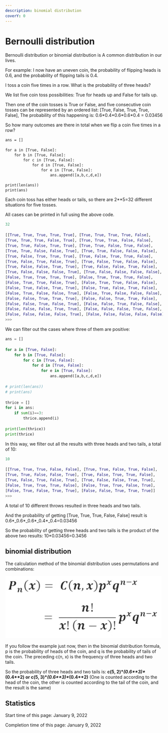 ```yaml
---
description: binomial distribution
coverY: 0
---
```


# Bernoulli distribution

Bernoulli distribution or binomial distribution is A common distribution in our lives.

For example: I now have an uneven coin, the probability of flipping heads is 0.6, and the probability of flipping tails is 0.4.

I toss a coin five times in a row. What is the probability of three heads?

We list five coin toss possibilities: True for heads up and False for tails up.

Then one of the coin tosses is True or False, and five consecutive coin tosses can be represented by an ordered list: \[True, False, True, True, False], The probability of this happening is: 0.6\*0.4\*0.6\*0.6\*0.4 = 0.03456

So how many outcomes are there in total when we flip a coin five times in a row?

```cfscript
ans = []

for a in [True, False]:
    for b in [True, False]:
        for c in [True, False]:
            for d in [True, False]:
                for e in [True, False]:
                    ans.append([a,b,c,d,e])

print(len(ans))
print(ans)
```

Each coin toss has either heads or tails, so there are 2\*\*5=32 different situations for five tosses.

All cases can be printed in full using the above code.

```python
32

[[True, True, True, True, True], [True, True, True, True, False], 
[True, True, True, False, True], [True, True, True, False, False], 
[True, True, False, True, True], [True, True, False, True, False], 
[True, True, False, False, True], [True, True, False, False, False], 
[True, False, True, True, True], [True, False, True, True, False], 
[True, False, True, False, True], [True, False, True, False, False], 
[True, False, False, True, True], [True, False, False, True, False], 
[True, False, False, False, True], [True, False, False, False, False], 
[False, True, True, True, True], [False, True, True, True, False], 
[False, True, True, False, True], [False, True, True, False, False], 
[False, True, False, True, True], [False, True, False, True, False], 
[False, True, False, False, True], [False, True, False, False, False], 
[False, False, True, True, True], [False, False, True, True, False], 
[False, False, True, False, True], [False, False, True, False, False], 
[False, False, False, True, True], [False, False, False, True, False], 
[False, False, False, False, True], [False, False, False, False, False]]
>>> 
```

We can filter out the cases where three of them are positive:

```python
ans = []

for a in [True, False]:
    for b in [True, False]:
        for c in [True, False]:
            for d in [True, False]:
                for e in [True, False]:
                    ans.append([a,b,c,d,e])

# print(len(ans))
# print(ans)

thrice = []
for i in ans:
    if sum(i)==3:
        thrice.append(i)

print(len(thrice))
print(thrice)
```

In this way, we filter out all the results with three heads and two tails, a total of 10:

```python
10

[[True, True, True, False, False], [True, True, False, True, False], 
[True, True, False, False, True], [True, False, True, True, False], 
[True, False, True, False, True], [True, False, False, True, True], 
[False, True, True, True, False], [False, True, True, False, True], 
[False, True, False, True, True], [False, False, True, True, True]]
>>> 
```

A total of 10 different throws resulted in three heads and two tails.

And the probability of getting \[True, True, True, False, False] result is 0.6\*_0.6\*_0.6\*_0.4\*_0.4=0.03456

So the probability of getting three heads and two tails is the product of the above two results: 10\*0.03456=0.3456

## binomial distribution

The calculation method of the binomial distribution uses permutations and combinations:

![binomial distribution](<../.gitbook/assets/image (21).png>)

If you follow the example just now, then in the binomial distribution formula, p is the probability of heads of the coin, and q is the probability of tails of the coin. The preceding c(n, x) is the frequency of three heads and two tails.

So the probability of three heads and two tails is: **c(5, 2)\***_**(0.6\*\*3)\***_**(0.4\*\*2) or c(5, 3)\***_**(0.6\*\*3)\***_**(0.4\*\*2)** (One is counted according to the head of the coin, the other is counted according to the tail of the coin, and the result is the same)

## Statistics

Start time of this page: January 9, 2022

Completion time of this page: January 9, 2022
